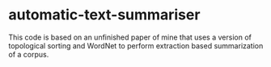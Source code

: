 # automatic-text-summariser
This code is based on an unfinished paper of mine that uses a version of topological sorting and WordNet to perform extraction based summarization of a corpus.
